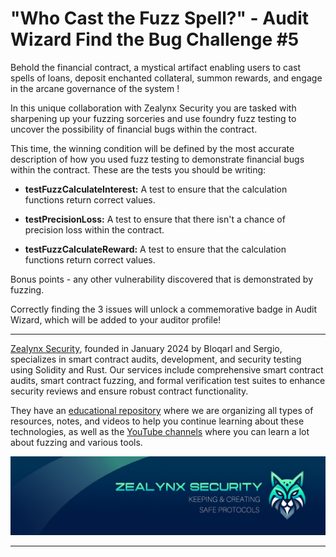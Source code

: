 # "Who Cast the Fuzz Spell?" - Audit Wizard Find the Bug Challenge #5

Behold the financial contract, a mystical artifact enabling users to cast spells of loans, deposit enchanted collateral, summon rewards, and engage in the arcane governance of the system !

In this unique collaboration with Zealynx Security you are tasked with sharpening up your fuzzing sorceries and use foundry fuzz testing to uncover the possibility of financial bugs within the contract.

This time, the winning condition will be defined by the most accurate description of how you used fuzz testing to demonstrate financial bugs within the contract. These are the tests you should be writing:

- **testFuzzCalculateInterest:** A test to ensure that the calculation functions return correct values.

- **testPrecisionLoss:** A test to ensure that there isn't a chance of precision loss within the contract.

- **testFuzzCalculateReward:** A test to ensure that the calculation functions return correct values.

Bonus points - any other vulnerability discovered that is demonstrated by fuzzing.

Correctly finding the 3 issues will unlock a commemorative badge in Audit Wizard, which will be added to your auditor profile!

---

[Zealynx Security](https://x.com/ZealynxSecurity), founded in January 2024 by Bloqarl and Sergio, specializes in smart contract audits, development, and security testing using Solidity and Rust. Our services include comprehensive smart contract audits, smart contract fuzzing, and formal verification test suites to enhance security reviews and ensure robust contract functionality. 

They have an [educational repository](https://github.com/ZealynxSecurity/Zealynx) where we are organizing all types of resources, notes, and videos to help you continue learning about these technologies, as well as the [YouTube channels](https://youtube.com/@theblockchainer?si=1ua4ZEkbap0n1oHs) where you can learn a lot about fuzzing and various tools.

<img width="900" alt="image" src="image/zealynx.png">

---